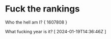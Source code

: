 # Fuck the rankings

Who the hell am I?
{ 1607808 }

What fucking year is it?
[ 2024-01-19T14:36:46Z ]
